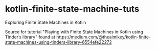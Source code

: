 # kotlin-finite-state-machine-tuts
Exploring Finite State Machines in Kotlin

Source for tutorial "Playing with Finite State Machines in Kotlin using Tinder’s library" 
found at https://medium.com/@thealmikey/kotlin-finite-state-machines-using-tinders-library-6554efe22272
